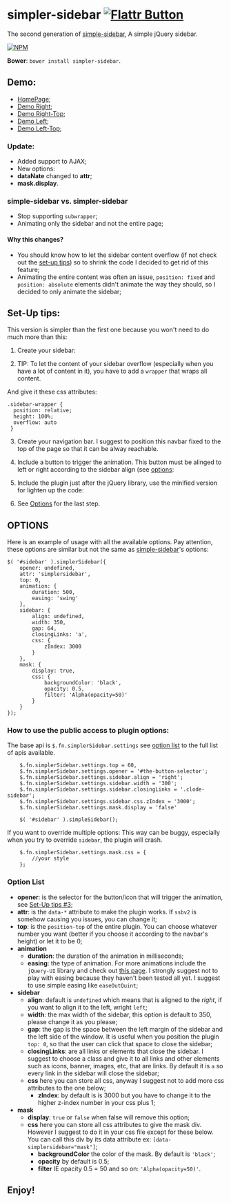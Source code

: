 # simpler-sidebar [![Flattr Button](https://button.flattr.com/flattr-badge-large.png)](https://flattr.com/submit/auto?user_id=dcdeiv&url=https%3A%2F%2Fgithub.com%2Fdcdeiv%2Fsimpler-sidebar)

The second generation of [simple-sidebar](http://www.github.com/dcdeiv/simple-sidebar), A simple jQuery sidebar.

[![NPM](https://nodei.co/npm/simpler-sidebar.png?downloads=true&downloadRank=true&stars=true)](https://nodei.co/npm/simpler-sidebar/)

**Bower**: `bower install simpler-sidebar`.

## Demo:
* [HomePage](http://dcdeiv.github.io/simpler-sidebar);
* [Demo Right](http://dcdeiv.github.io/simpler-sidebar/right);
* [Demo Right-Top](http://dcdeiv.github.io/simpler-sidebar/right-top);
* [Demo Left](http://dcdeiv.github.io/simpler-sidebar/left);
* [Demo Left-Top](http://dcdeiv.github.io/simpler-sidebar/left-top);

### Update:
* Added support to AJAX;
* New options:
 * **dataNate** changed to **attr**;
 * **mask.display**.

### simple-sidebar vs. simpler-sidebar
* Stop supporting `subwrapper`;
* Animating only the sidebar and not the entire page;

#### Why this changes?
* You should know how to let the sidebar content overflow (if not check out the [set-up tips](#set-up-tips)) so to shrink the code I decided to get rid of this feature;
* Animating the entire content was often an issue, `position: fixed` and `position: absolute` elements didn't animate the way they should, so I decided to only animate the sidebar;

## Set-Up tips:
This version is simpler than the first one because you won't need to do much more than this:

1) Create your sidebar:

    <div class="sidebar" id="sidebar">
    </div>
  
2) TIP:
To let the content of your sidebar overflow (especially when you have a lot of content in it), you have to add a `wrapper` that wraps all content.

    <div class="sidebar" id="sidebar">
      <div class="sidebar-wrapper" id="sidebar-wrapper">
      </div>
    </div>

And give it these css attributes:

    .sidebar-wrapper {
      position: relative;
      height: 100%;
      overflow: auto
     }

3) Create your navigation bar. I suggest to position this navbar fixed to the top of the page so that it can be alway reachable.

    <div class="navbar" id="navbar">
    </div>
    
4) Include a button to trigger the animation. This button must be alinged to left or right according to the sidebar align (see [options](#options):

    <div class="navbar" id="navbar">
      <span id="open-sidebar" class="button menu icon icon-hamburger"></span>
    </div>

5) Include the plugin just after the jQuery library, use the minified version for lighten up the code:
  
    <script src="simpler-sidebar/simpler-sidebar.min.js"></script>

6) See [Options](#options) for the last step.

## OPTIONS
Here is an example of usage with all the available options. Pay attention, these options are similar but not the same as [simple-sidebar](http://www.github.com/dcdeiv/simple-sidebar)'s options:

    $( '#sidebar' ).simplerSidebar({
        opener: undefined,
        attr: 'simplersidebar',
        top: 0,
        animation: {
            duration: 500,
            easing: 'swing'
        },
        sidebar: {
            align: undefined,
            width: 350,
            gap: 64,
            closingLinks: 'a',
            css: {
                zIndex: 3000
            }
        },
        mask: {
            display: true,
            css: {
                backgroundColor: 'black',
                opacity: 0.5,
                filter: 'Alpha(opacity=50)'
            }
        }
    });

### How to use the public access to plugin options:
The base api is `$.fn.simplerSidebar.settings` see [option list](#option-list) to the full list of apis available.
	
	    $.fn.simplerSidebar.settings.top = 60,
		$.fn.simplerSidebar.settings.opener = '#the-button-selector';
		$.fn.simplerSidebar.settings.sidebar.align = 'right';
		$.fn.simplerSidebar.settings.sidebar.width = '300';
		$.fn.simplerSidebar.settings.sidebar.closingLinks = '.clode-sidebar';
		$.fn.simplerSidebar.settings.sidebar.css.zIndex = '3000';
		$.fn.simplerSidebar.settings.mask.display = 'false'
		
		$( '#sidebar' ).simpleSidebar();

If you want to override multiple options:
This way can be buggy, especially when you try to override `sidebar`, the plugin will crash.

		$.fn.simplerSidebar.settings.mask.css = {
			//your style
		};

### Option List
* **opener**: is the selector for the button/icon that will trigger the animation, see [Set-Up tips #3](#set-up-tips);
* **attr**: is the `data-*` attribute to make the plugin works. If `ssbv2` is somehow causing you issues, you can change it;
* **top**: is the `position-top` of the entire plugin. You can choose whatever number you want (better if you choose it according to the navbar's height) or let it to be 0;
* **animation**
  * **duration**: the duration of the animation in milliseconds;
  * **easing**: the type of animation. For more animations include the `jQuery-UI` library and check out [this page](https://jqueryui.com/easing/). I strongly suggest not to play with easing because they haven't been tested all yet. I suggest to use simple easing like `easeOutQuint`;
* **sidebar**
  * **align**: default is `undefined` which means that is aligned to the *right*, if you want to align it to the left, wright `left`;
  * **width**: the max width of the sidebar, this option is default to 350, please change it as you please;
  * **gap**: the gap is the space between the left margin of the sidebar and the left side of the window. It is useful when you position the plugin `top: 0`, so that the user can click that space to close the sidebar;
  * **closingLinks**: are all links or elements that close the sidebar. I suggest to choose a class and give it to all links and other elements such as icons, banner, images, etc, that are links. By default it is `a` so every link in the sidebar will close the sidebar;
  * **css** here you can store all css, anyway I suggest not to add more css attributes to the one below;
    * **zIndex**: by default is is 3000 but you have to change it to the higher z-index number in your css plus 1;
* **mask**
  * **display**: `true` or `false` when false will remove this option;
  * **css** here you can store all css attributes to give the mask div. However I suggest to do it in your css file except for these below. You can call this div by its data attribute ex: `[data-simplersidebar="mask"]`;
    * **backgroundColor** the color of the mask. By default is `'black'`;
    * **opacity** by default is 0.5;
    * **filter** IE opacity 0.5 = 50 and so on: `'Alpha(opacity=50)'`.

## Enjoy!
